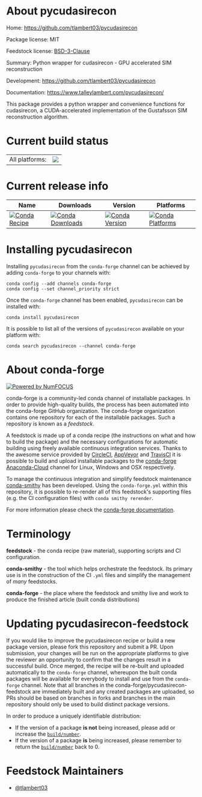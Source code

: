 About pycudasirecon
===================

Home: https://github.com/tlambert03/pycudasirecon

Package license: MIT

Feedstock license: [BSD-3-Clause](https://github.com/conda-forge/pycudasirecon-feedstock/blob/master/LICENSE.txt)

Summary: Python wrapper for cudasirecon - GPU accelerated SIM reconstruction

Development: https://github.com/tlambert03/pycudasirecon

Documentation: https://www.talleylambert.com/pycudasirecon/

This package provides a python wrapper and convenience functions for cudasirecon,
a CUDA-accelerated implementation of the Gustafsson SIM reconstruction algorithm.


Current build status
====================


<table><tr><td>All platforms:</td>
    <td>
      <a href="https://dev.azure.com/conda-forge/feedstock-builds/_build/latest?definitionId=13062&branchName=master">
        <img src="https://dev.azure.com/conda-forge/feedstock-builds/_apis/build/status/pycudasirecon-feedstock?branchName=master">
      </a>
    </td>
  </tr>
</table>

Current release info
====================

| Name | Downloads | Version | Platforms |
| --- | --- | --- | --- |
| [![Conda Recipe](https://img.shields.io/badge/recipe-pycudasirecon-green.svg)](https://anaconda.org/conda-forge/pycudasirecon) | [![Conda Downloads](https://img.shields.io/conda/dn/conda-forge/pycudasirecon.svg)](https://anaconda.org/conda-forge/pycudasirecon) | [![Conda Version](https://img.shields.io/conda/vn/conda-forge/pycudasirecon.svg)](https://anaconda.org/conda-forge/pycudasirecon) | [![Conda Platforms](https://img.shields.io/conda/pn/conda-forge/pycudasirecon.svg)](https://anaconda.org/conda-forge/pycudasirecon) |

Installing pycudasirecon
========================

Installing `pycudasirecon` from the `conda-forge` channel can be achieved by adding `conda-forge` to your channels with:

```
conda config --add channels conda-forge
conda config --set channel_priority strict
```

Once the `conda-forge` channel has been enabled, `pycudasirecon` can be installed with:

```
conda install pycudasirecon
```

It is possible to list all of the versions of `pycudasirecon` available on your platform with:

```
conda search pycudasirecon --channel conda-forge
```


About conda-forge
=================

[![Powered by NumFOCUS](https://img.shields.io/badge/powered%20by-NumFOCUS-orange.svg?style=flat&colorA=E1523D&colorB=007D8A)](http://numfocus.org)

conda-forge is a community-led conda channel of installable packages.
In order to provide high-quality builds, the process has been automated into the
conda-forge GitHub organization. The conda-forge organization contains one repository
for each of the installable packages. Such a repository is known as a *feedstock*.

A feedstock is made up of a conda recipe (the instructions on what and how to build
the package) and the necessary configurations for automatic building using freely
available continuous integration services. Thanks to the awesome service provided by
[CircleCI](https://circleci.com/), [AppVeyor](https://www.appveyor.com/)
and [TravisCI](https://travis-ci.com/) it is possible to build and upload installable
packages to the [conda-forge](https://anaconda.org/conda-forge)
[Anaconda-Cloud](https://anaconda.org/) channel for Linux, Windows and OSX respectively.

To manage the continuous integration and simplify feedstock maintenance
[conda-smithy](https://github.com/conda-forge/conda-smithy) has been developed.
Using the ``conda-forge.yml`` within this repository, it is possible to re-render all of
this feedstock's supporting files (e.g. the CI configuration files) with ``conda smithy rerender``.

For more information please check the [conda-forge documentation](https://conda-forge.org/docs/).

Terminology
===========

**feedstock** - the conda recipe (raw material), supporting scripts and CI configuration.

**conda-smithy** - the tool which helps orchestrate the feedstock.
                   Its primary use is in the construction of the CI ``.yml`` files
                   and simplify the management of *many* feedstocks.

**conda-forge** - the place where the feedstock and smithy live and work to
                  produce the finished article (built conda distributions)


Updating pycudasirecon-feedstock
================================

If you would like to improve the pycudasirecon recipe or build a new
package version, please fork this repository and submit a PR. Upon submission,
your changes will be run on the appropriate platforms to give the reviewer an
opportunity to confirm that the changes result in a successful build. Once
merged, the recipe will be re-built and uploaded automatically to the
`conda-forge` channel, whereupon the built conda packages will be available for
everybody to install and use from the `conda-forge` channel.
Note that all branches in the conda-forge/pycudasirecon-feedstock are
immediately built and any created packages are uploaded, so PRs should be based
on branches in forks and branches in the main repository should only be used to
build distinct package versions.

In order to produce a uniquely identifiable distribution:
 * If the version of a package **is not** being increased, please add or increase
   the [``build/number``](https://docs.conda.io/projects/conda-build/en/latest/resources/define-metadata.html#build-number-and-string).
 * If the version of a package **is** being increased, please remember to return
   the [``build/number``](https://docs.conda.io/projects/conda-build/en/latest/resources/define-metadata.html#build-number-and-string)
   back to 0.

Feedstock Maintainers
=====================

* [@tlambert03](https://github.com/tlambert03/)

